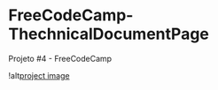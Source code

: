 # FreeCodeCamp-ThechnicalDocumentPage
Projeto #4 - FreeCodeCamp

!alt[project image](https://github.com/Markimg22/FreeCodeCamp-ThechnicalDocumentPage/blob/master/image-layout.PNG)
